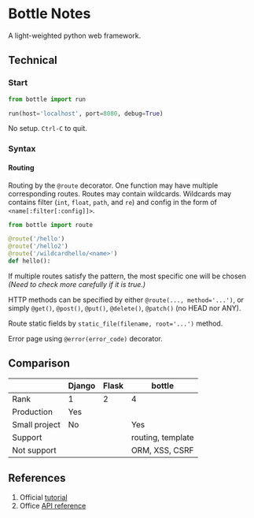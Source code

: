# Bottle Notes

A light-weighted python web framework.

## Technical

### Start

```python
from bottle import run

run(host='localhost', port=8080, debug=True)
```

No setup. `Ctrl-C` to quit.

### Syntax

#### Routing

Routing by the `@route` decorator. One function may have multiple corresponding routes. Routes may contain wildcards. Wildcards may contains filter (`int`, `float`, `path`, and `re`) and config in the form of `<name[:filter[:config]]>`.

```python
from bottle import route

@route('/hello')
@route('/hello2')
@route('/wildcardhello/<name>')
def hello():
```

If multiple routes satisfy the pattern, the most specific one will be chosen *(Need to check more carefully if it is true.)*

HTTP methods can be specified by either `@route(..., method='...')`, or simply `@get()`, `@post()`, `@put()`, `@delete()`, `@patch()` (no HEAD nor ANY).

Route static fields by `static_file(filename, root='...')` method.

Error page using `@error(error_code)` decorator.

## Comparison

|            | Django | Flask | bottle | 
| ---------- | ------ | ----- | ------ | 
| Rank       | 1      | 2     | 4      | 
| Production | Yes    |       |        |
| Small project | No  |       | Yes    | 
| Support    |        |       | routing, template |
| Not support|        |       | ORM, XSS, CSRF |

## References

1. Official [tutorial](https://bottlepy.org/docs/dev/tutorial.html)
1. Office [API reference](https://bottlepy.org/docs/dev/api.html)